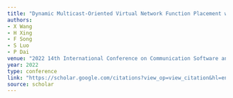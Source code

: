 ```yaml
---
title: "Dynamic Multicast-Oriented Virtual Network Function Placement with SFC Request Prediction"
authors:
- X Wang
- H Xing
- F Song
- S Luo
- P Dai
venue: "2022 14th International Conference on Communication Software and Networks …, 2022"
year: 2022
type: conference
link: "https://scholar.google.com/citations?view_op=view_citation&hl=en&user=xtXbq_AAAAAJ&pagesize=100&citation_for_view=xtXbq_AAAAAJ:ZeXyd9-uunAC"
source: scholar
---
```

